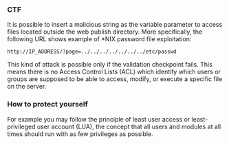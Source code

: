 ### CTF

It is possible to insert a malicious string as the variable parameter to access files located outside the web publish directory. More specifically, the following URL shows example of *NIX password file exploitation:

    http://IP_ADDRESS/?page=../../../../../../../etc/passwd

This kind of attack is possible only if the validation checkpoint fails. This means there is no Access Control Lists (ACL) which identify which users or groups are supposed to be able to access, modify, or execute a specific file on the server.

### How to protect yourself

For example you may follow the principle of least user access or least-privileged user account (LUA), the concept that all users and modules at all times should run with as few privileges as possible.
